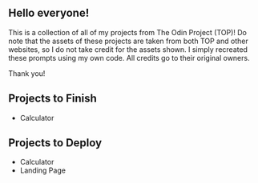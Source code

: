 ## Hello everyone!

This is a collection of all of my projects from The Odin Project (TOP)! 
Do note that the assets of these projects are taken from both TOP and other websites, so I do not take credit for the assets shown. 
I simply recreated these prompts using my own code. All credits go to their original owners.

Thank you!

## Projects to Finish
- Calculator

## Projects to Deploy
- Calculator
- Landing Page
